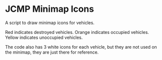 JCMP Minimap Icons
=========================

A script to draw minimap icons for vehicles.

Red indicates destroyed vehicles.
Orange indicates occupied vehicles.
Yellow indicates unoccupied vehicles.

The code also has 3 white icons for each vehicle, but they are not used on the minimap, they are just there for reference.
